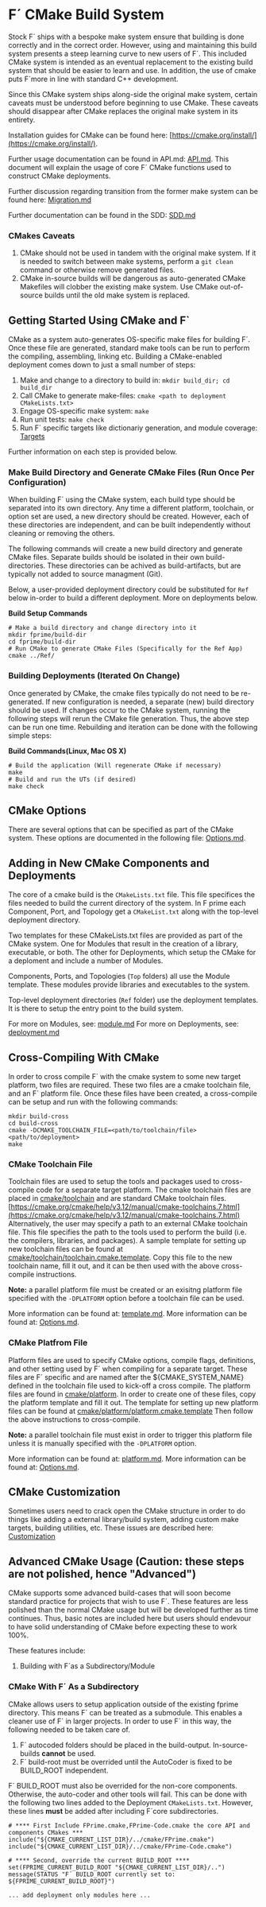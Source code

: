 # F´ CMake Build System

Stock F´ ships with a bespoke make system ensure that building is done correctly and in the correct
order. However, using and maintaining this build system presents a steep learning curve to new
users of F´. This included CMake system is intended as an eventual replacement to the existing
build system that should be easier to learn and use. In addition, the use of cmake puts F´more in
line with standard C++ development.

Since this CMake system ships along-side the original make system, certain caveats must be
understood before beginning to use CMake. These caveats should disappear after CMake replaces the
original make system in its entirety.

Installation guides for CMake can be found here:
[https://cmake.org/install/](https://cmake.org/install/).

Further usage documentation can be found in API.md: [API.md](docs/API.md). This document will
explain the usage of core F´ CMake functions used to construct CMake deployments.

Further discussion regarding transition from the former make system can be found here:
[Migration.md](docs/Migration.md)

Further documentation can be found in the SDD: [SDD.md](docs/sdd.md)

### CMakes Caveats

1. CMake should not be used in tandem with the original make system.  If it is needed to switch
between make systems, perform a `git clean ` command or otherwise remove generated files.
2. CMake in-source builds will be dangerous as auto-generated CMake Makefiles will clobber the
existing make system. Use CMake out-of-source builds until the old make system is replaced.

## Getting Started Using CMake and F`

CMake as a system auto-generates OS-specific make files for building F´. Once these file are
generated, standard make tools can be run to perform the compiling, assembling, linking etc.
Building a CMake-enabled deployment comes down to just a small number of steps:

1. Make and change to a directory to build in: `mkdir build_dir; cd build_dir`
2. Call CMake to generate make-files: `cmake <path to deployment CMakeLists.txt>`
3. Engage OS-specific make system: `make`
4. Run unit tests: `make check`
5. Run F´ specific targets like dictionariy generation, and module coverage: 
[Targets](./docs/targets/Targets.md) 

Further information on each step is provided below.

### Make Build Directory and Generate CMake Files (Run Once Per Configuration)

When building F´ using the CMake system, each build type should be separated into its own directory.
Any time a different platform, toolchain, or option set are used, a new directory should be created.
However, each of these directories are independent, and can be built independently without cleaning
or removing the others.

The following commands will create a new build directory and generate CMake files. Separate builds
should be isolated in their own build-directories.  These directories can be achived as
build-artifacts, but are typically not added to source managment (Git).

Below, a user-provided deployment directory could be substituted for `Ref` below in-order to build a
different deployment. More on deployments below.

**Build Setup Commands**

```
# Make a build directory and change directory into it
mkdir fprime/build-dir
cd fprime/build-dir
# Run CMake to generate CMake Files (Specifically for the Ref App)
cmake ../Ref/
```

### Building Deployments (Iterated On Change)

Once generated by CMake, the cmake files typically do not need to be re-generated. If new
configuration is needed, a separate (new) build directory should be used.  If changes occur to the
CMake system, running the following steps will rerun the CMake file generation. Thus, the above
step can be run one time.  Rebuilding and iteration can be done with the following simple steps:

**Build Commands(Linux, Mac OS X)**

``` 
# Build the application (Will regenerate CMake if necessary)
make
# Build and run the UTs (if desired)
make check
```

## CMake Options

There are several options that can be specified as part of the CMake system. These options are
documented in the following file: [Options.md](docs/Options.md).

## Adding in New CMake Components and Deployments

The core of a cmake build is the `CMakeLists.txt` file. This file specifices the files needed to
build the current directory of the system. In F prime each Component, Port, and Topology get a
`CMakeList.txt` along with the top-level deployment directory.

Two templates for these CMakeLists.txt files are provided as part of the CMake system. One for
Modules that result in the creation of a library, executable, or both. The other for Deployments,
which setup the CMake for a deploment and include a number of Modules.

Components, Ports, and Topologies (`Top` folders) all use the Module template. These modules
provide libraries and executables to the system.

Top-level deployment directories (`Ref` folder) use the deployment templates. It is there to setup
the entry point to the build system.

For more on Modules, see: [module.md](docs/module.md)
For more on Deployments, see: [deployment.md](docs/deployment.md)


## Cross-Compiling With CMake

In order to cross compile F´ with the cmake system to some new target platform, two files are
required. These two files are a cmake toolchain file, and an F´ platform file. Once these files
have been created, a cross-compile can be setup and run with the following commands:

```
mkdir build-cross
cd build-cross
cmake -DCMAKE_TOOLCHAIN_FILE=<path/to/toolchain/file> <path/to/deployment>
make
```

### CMake Toolchain File

Toolchain files are used to setup the tools and packages used to cross-compile code for a separate
target platform. The cmake toolchain files are placed in [cmake/toolchain](toolchain) and are
standard CMake toolchain files.
[https://cmake.org/cmake/help/v3.12/manual/cmake-toolchains.7.html](https://cmake.org/cmake/help/v3.12/manual/cmake-toolchains.7.html)
Alternatively, the user may specify a path to an external CMake toolchain file. This file specifies
the path to the tools used to perform the build (i.e. the compilers, libraries, and packages). A
sample template for setting up new toolchain files can be found at
[cmake/toolchain/toolchain.cmake.template](toolchain/toolchain.cmake.template). Copy this file to
the new toolchain name, fill it out, and it can be then used with the above cross-compile
instructions.

**Note:** a parallel platform file must be created or an exisitng platform file specified with the
`-DPLATFORM` option before a toolchain file can be used.

More information can be found at: [template.md](docs/template.md).
More information can be found at: [Options.md](docs/Options.md).

### CMake Platfrom File

Platform files are used to specify CMake options, compile flags, definitions, and other setting
used by F´ when compiling for a separate target. These files are F´ specific and are named after
the ${CMAKE_SYSTEM_NAME} defined in the toolchain file used to kick-off a cross compile. The
platform files are found in [cmake/platform](platform). In order to create one of these files, copy
the platform template and fill it out. The template for setting up new platform files can be found
at [cmake/platform/platform.cmake.template](platform/platform.cmake.template) Then follow the above
instructions to cross-compile.

**Note:** a parallel toolchain file must exist in order to trigger this platform file unless it is
manually specified with the `-DPLATFORM` option.

More information can be found at: [platform.md](docs/platform.md).
More information can be found at: [Options.md](docs/Options.md).

## CMake Customization

Sometimes users need to crack open the CMake structure in order to do things like adding a external
library/build system, adding custom make targets, building utilities, etc. These issues are described
here: [Customization](docs/Customization.md)

## Advanced CMake Usage (Caution: these steps are not polished, hence "Advanced")

CMake supports some advanced build-cases that will soon become standard practice for projects that wish to use F´. These features are 
less polished than the normal CMake usage but will be developed further as time continues. Thus, basic notes are included here but users
should endevour to have solid understanding of CMake before expecting these to work 100%.

These features include:
1. Building with F´as a Subdirectory/Module

### CMake With F´ As a Subdirectory

CMake allows users to setup application outside of the existing fprime directory. This means F´ can
be treated as a submodule. This enables a cleaner use of F´ in larger projects. In order to use F´
in this way, the following needed to be taken care of.

1. F´ autocoded folders should be placed in the build-output. In-source-builds **cannot** be used.
2. F´ build-root must be overrided until the AutoCoder is fixed to be BUILD_ROOT independent.

F´ BUILD_ROOT must also be overrided for the non-core components. Otherwise, the auto-coder and
other tools will fail.  This can be done with the following two lines added to the Deployment
`CMakeLists.txt`. However, these lines **must** be added after including F´core subdirectories.

```
# **** First Include FPrime.cmake,FPrime-Code.cmake the core API and components CMakes ***
include("${CMAKE_CURRENT_LIST_DIR}/../cmake/FPrime.cmake")
include("${CMAKE_CURRENT_LIST_DIR}/../cmake/FPrime-Code.cmake")

# **** Second, override the current BUILD_ROOT ****
set(FPRIME_CURRENT_BUILD_ROOT "${CMAKE_CURRENT_LIST_DIR}/..")
message(STATUS "F´ BUILD_ROOT currently set to: ${FPRIME_CURRENT_BUILD_ROOT}")

... add deployment only modules here ...
```
